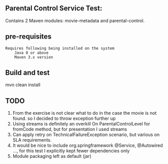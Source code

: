 
## Parental Control Service Test:

Contains 2 Maven modules: movie-metadata and parental-control.

## pre-requisites
    Requires following being installed on the system
        Java 8 or above
        Maven 3.x version 

## Build and test

mvn clean install

##  TODO 

1) From the exercise is not clear what to do in the case the movie is not found. so I decided to throw exception further up
2) Using streams is definitely an overkill On ParentalControlLevel for fromCode method, but for presentation I used streams
3) Can apply retry on TechnicalFailureException scenario, but various on SLA requirements.
4) It would be nice to include org.springframework @Service, @Autowired ..., for this test I explicitly kept fewer dependencies only
5) Module packaging left as default (jar) 
